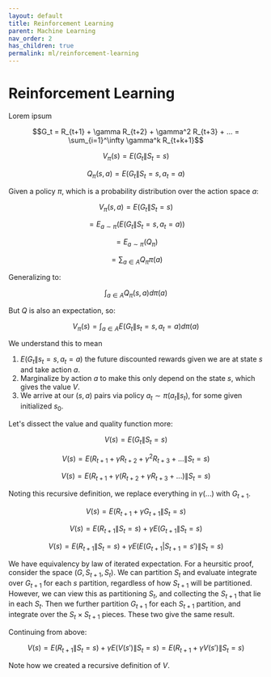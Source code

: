 ```yaml
---
layout: default
title: Reinforcement Learning
parent: Machine Learning
nav_order: 2
has_children: true
permalink: ml/reinforcement-learning
---
```


# Reinforcement Learning

Lorem ipsum

$$G_t = R_{t+1} + \gamma R_{t+2} + \gamma^2 R_{t+3} + ... = \sum_{i=1}^\infty \gamma^k R_{t+k+1}$$

$$V_{\pi}(s) = E(G_t \| S_t=s)$$

$$Q_{\pi}(s,a) = E(G_t \| S_t = s, a_t=a)$$

Given a policy $\pi$, which is a probability distribution over the action space $a$:

$$V_{\pi}(s,a) = E(G_t \|S_t=s)$$

$$= E_{a\sim \pi}(E(G_t \|S_t=s,a_t=a))$$

$$= E_{a\sim \pi}(Q_{\pi})$$

$$= \sum_{a\in A} Q_{\pi} \pi(a)$$

Generalizing to:

$$\int_{a\in A} Q_{\pi}(s,a) d\pi(a)$$

But $Q$ is also an expectation, so:

$$V_{\pi}(s) = \int_{a\in A} E(G_t\|s_t=s, a_t=a) d\pi(a)$$

We understand this to mean 

1. $E(G_t \|s_t=s, a_t=a)$ the future discounted rewards given we are at state $s$ and take action $a$.
2. Marginalize by action $a$ to make this only depend on the state $s$, which gives the value $V$. 
3. We arrive at our $(s,a)$ pairs via policy $a_t \sim \pi(a_t\|s_t)$, for some given initialized $s_0$.

Let's dissect the value and quality function more:

$$V(s) = E(G_t \| S_t=s)$$

$$V(s) = E(R_{t+1} + \gamma R_{t+2} + \gamma^2 R_{t+3} + ... \| S_t=s)$$

$$V(s) = E(R_{t+1} + \gamma(R_{t+2} + \gamma R_{t+3} + ...) \| S_t=s)$$

Noting this recursive definition, we replace everything in $\gamma(...)$ with $G_{t+1}$.

$$V(s) = E(R_{t+1} + \gamma G_{t+1}\|S_t=s)$$

$$V(s) = E(R_{t+1} \| S_t=s) + \gamma E(G_{t+1} \| S_t=s)$$

$$V(s) = E(R_{t+1} \| S_t=s) + \gamma E(E(G_{t+1}|S_{t+1} = s') \| S_t=s)$$

We have equivalency by law of iterated expectation. For a heursitic proof, consider the space $(G, S_{t+1}, S_t)$. We can partition $S_t$ and evaluate integrate over $G_{t+1}$ for each $s$ partition, regardless of how $S_{t+1}$ will be partitioned. However, we can view this as partitioning $S_t$, and collecting the $S_{t+1}$ that lie in each $S_t$. Then we further partition $G_{t+1}$ for each $S_{t+1}$ partition, and integrate over the $S_t \times S_{t+1}$ pieces. These two give the same result. 

Continuing from above:

$$V(s) = E(R_{t+1} \| S_t=s) + \gamma E(V(s') \| S_t=s) = E(R_{t+1} + \gamma V(s')\|S_t=s)$$

Note how we created a recursive definition of $V$.